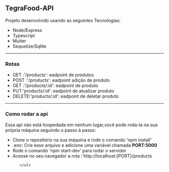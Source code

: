 <h2>TegraFood-API</h2>
<p>Projeto desenvolvido usando as seguintes Tecnologias:</p>
<ul>
  <li>Node/Express</li>
   <li>Typescript</li>
   <li>Multer</li>
   <li>Sequelize/Sqlite</li>
  </ul>
  <hr/>
  <h3>Rotas</h3>
  <ul>
      <li>GET :'/products': eadpoint de produtos</li>
      <li>POST :'/products': eadpoint adição de produto</li>
      <li>GET :'/products/:id': eadpoint de produto</li>
      <li>PUT:'products/:id': eadpoint de atualizar produto</li>
      <li>DELETE:'products/:id': eadpoint de deletar produto</li>
   </ul>
   <hr/>
    <h3>Como rodar a api</h3>
    <p>Essa api não está hospedada em nenhum lugar,você pode roda-la na sua própria máquina seguindo o passo á passo:</p>
    <ul>
        <li>Clone o repositório na sua máquina e rode o comando 'npm install'</li>
        <li>.env: Crie esse arquivo e adicione uma variável chamada <strong>PORT:5000</strong></li>
        <li>Rode o comando 'npm start-dev' para rodar o servidor</li>
        <li>Acesse no seu navegador a rota :'http://localhost:{PORT}/products</li>

       </ul>